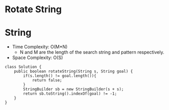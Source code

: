 # Rotate String

# String

- Time Complexity: O(M\*N)
  - N and M are the length of the search string and pattern respectively.
- Space Complexity: O(S)

```
class Solution {
    public boolean rotateString(String s, String goal) {
        if(s.length() != goal.length()){
            return false;
        }
        StringBuilder sb = new StringBuilder(s + s);
        return sb.toString().indexOf(goal) != -1;
    }
}
```
